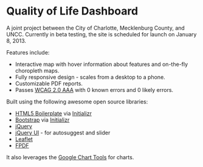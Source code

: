 Quality of Life Dashboard
=================

A joint project between the City of Charlotte, Mecklenburg County, and UNCC. Currently in beta testing, the site is scheduled for launch on January 8, 2013. 

Features include:
+ Interactive map with hover information about features and on-the-fly choropleth maps.
+ Fully responsive design - scales from a desktop to a phone.
+ Customizable PDF reports.
+ Passes [WCAG 2.0 AAA](http://www.w3.org/TR/WCAG/) with 0 known errors and 0 likely errors. 


Built using the following awesome open source libraries:
+ [HTML5 Boilerplate](http://html5boilerplate.com/) via [Initializr](http://www.initializr.com/)
+ [Bootstrap](http://twitter.github.com/bootstrap/) via [Initializr](http://www.initializr.com/)
+ [jQuery](http://jquery.com/)
+ [jQuery UI](http://jqueryui.com/) - for autosuggest and slider
+ [Leaflet](http://leafletjs.com/)
+ [FPDF](http://www.fpdf.org/)

It also leverages the [Google Chart Tools](https://developers.google.com/chart/) for charts.
